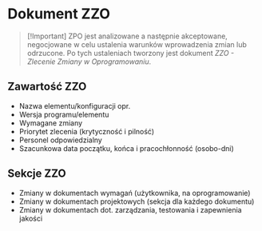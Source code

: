 # Dokument ZZO
>[!Important] ZPO jest analizowane a następnie akceptowane, negocjowane w celu ustalenia warunków wprowadzenia zmian lub odrzucone. Po tych ustaleniach tworzony jest dokument *ZZO - Zlecenie Zmiany w Oprogramowaniu*.

## Zawartość ZZO
- Nazwa elementu/konfiguracji opr.
- Wersja programu/elementu
- Wymagane zmiany
- Priorytet zlecenia (krytyczność i pilność)
- Personel odpowiedzialny
- Szacunkowa data początku, końca i pracochłonność (osobo-dni)

## Sekcje ZZO
- Zmiany w dokumentach wymagań (użytkownika, na oprogramowanie)
- Zmiany w dokumentach projektowych (sekcja dla każdego dokumentu)
- Zmiany w dokumentach dot. zarządzania, testowania i zapewnienia jakości